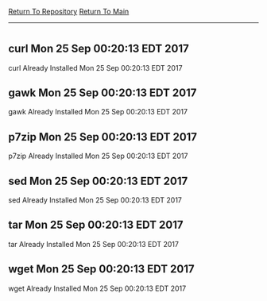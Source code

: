 [Return To Repository](https://github.com/deathbybandaid/piholeparser/)
[Return To Main](https://github.com/deathbybandaid/piholeparser/blob/master/RecentRunLogs/Mainlog.md)
____________________________________
# 
## curl Mon 25 Sep 00:20:13 EDT 2017
curl Already Installed Mon 25 Sep 00:20:13 EDT 2017
## gawk Mon 25 Sep 00:20:13 EDT 2017
gawk Already Installed Mon 25 Sep 00:20:13 EDT 2017
## p7zip Mon 25 Sep 00:20:13 EDT 2017
p7zip Already Installed Mon 25 Sep 00:20:13 EDT 2017
## sed Mon 25 Sep 00:20:13 EDT 2017
sed Already Installed Mon 25 Sep 00:20:13 EDT 2017
## tar Mon 25 Sep 00:20:13 EDT 2017
tar Already Installed Mon 25 Sep 00:20:13 EDT 2017
## wget Mon 25 Sep 00:20:13 EDT 2017
wget Already Installed Mon 25 Sep 00:20:13 EDT 2017
